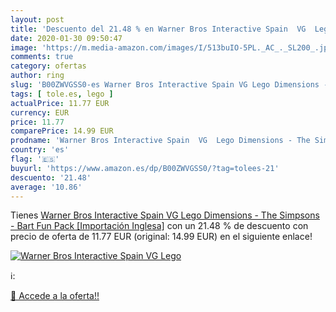 ```yaml
---
layout: post
title: 'Descuento del 21.48 % en Warner Bros Interactive Spain  VG  Lego '
date: 2020-01-30 09:50:47
image: 'https://m.media-amazon.com/images/I/513buIO-5PL._AC_._SL200_.jpg'
comments: true
category: ofertas
author: ring
slug: 'B00ZWVGSS0-es Warner Bros Interactive Spain VG Lego Dimensions - The...'
tags: [ tole.es, lego ]
actualPrice: 11.77 EUR
currency: EUR
price: 11.77
comparePrice: 14.99 EUR
prodname: 'Warner Bros Interactive Spain  VG  Lego Dimensions - The Simpsons - Bart Fun Pack [Importación Inglesa]'
country: 'es'
flag: '🇪🇸'
buyurl: 'https://www.amazon.es/dp/B00ZWVGSS0/?tag=tolees-21'
descuento: '21.48'
average: '10.86'
---
```


Tienes [Warner Bros Interactive Spain  VG  Lego Dimensions - The Simpsons - Bart Fun Pack [Importación Inglesa]](https://www.amazon.es/dp/B00ZWVGSS0/?tag=tolees-21) con un 21.48 % de descuento con precio de oferta de 11.77 EUR (original: 14.99 EUR) en el siguiente enlace!

[![Warner Bros Interactive Spain  VG  Lego ](https://m.media-amazon.com/images/I/513buIO-5PL._AC_._SL200_.jpg)](https://www.amazon.es/dp/B00ZWVGSS0/?tag=tolees-21)

ℹ️:


[🛒 Accede a la oferta!!](https://www.amazon.es/dp/B00ZWVGSS0/?tag=tolees-21)
